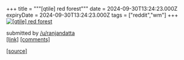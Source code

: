 +++
title = """[qtile] red forest"""
date = 2024-09-30T13:24:23.000Z
expiryDate = 2024-09-30T13:24:23.000Z
tags = ["reddit","wm"]
+++
[![[qtile] red forest](https://preview.redd.it/58s4pc0a6yrd1.jpeg?width=640&crop=smart&auto=webp&s=75f7ec0ef620bb0df5f96edf1b8e2e2c9fc992c1 "[qtile] red forest")](https://www.reddit.com/r/unixporn/comments/1fsvgo5/qtile_red_forest/)

submitted by [/u/ranjandatta](https://www.reddit.com/user/ranjandatta)  
[\[link\]](https://i.redd.it/58s4pc0a6yrd1.jpeg) [\[comments\]](https://www.reddit.com/r/unixporn/comments/1fsvgo5/qtile_red_forest/)

[[source]](https://www.reddit.com/r/unixporn/comments/1fsvgo5/qtile_red_forest/)
